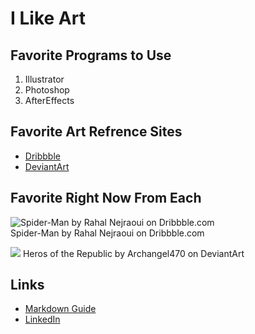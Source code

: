 # I Like Art

## Favorite Programs to Use 
1. Illustrator
2. Photoshop
3. AfterEffects

## Favorite Art Refrence Sites
* [Dribbble](https://dribbble.com/)
* [DeviantArt](https://www.deviantart.com/)

## Favorite Right Now From Each
![Spider-Man by Rahal Nejraoui on Dribbble.com](https://cdn.dribbble.com/users/94598/screenshots/9674312/media/f2f603be6657b5360e7f571de984fc49.png)
<br/>
Spider-Man by Rahal Nejraoui on Dribbble.com



![](https://images-wixmp-ed30a86b8c4ca887773594c2.wixmp.com/f/da69591c-dfd3-40bc-9ce0-5e5c01548a33/ddoz2na-8c231db6-6ca5-4270-8ef9-274425c4569b.jpg/v1/fill/w_1192,h_670,q_70,strp/heroes_of_the_republic__sfm_4k__by_archangel470_ddoz2na-pre.jpg?token=eyJ0eXAiOiJKV1QiLCJhbGciOiJIUzI1NiJ9.eyJzdWIiOiJ1cm46YXBwOjdlMGQxODg5ODIyNjQzNzNhNWYwZDQxNWVhMGQyNmUwIiwiaXNzIjoidXJuOmFwcDo3ZTBkMTg4OTgyMjY0MzczYTVmMGQ0MTVlYTBkMjZlMCIsIm9iaiI6W1t7ImhlaWdodCI6Ijw9MjE2MCIsInBhdGgiOiJcL2ZcL2RhNjk1OTFjLWRmZDMtNDBiYy05Y2UwLTVlNWMwMTU0OGEzM1wvZGRvejJuYS04YzIzMWRiNi02Y2E1LTQyNzAtOGVmOS0yNzQ0MjVjNDU2OWIuanBnIiwid2lkdGgiOiI8PTM4NDAifV1dLCJhdWQiOlsidXJuOnNlcnZpY2U6aW1hZ2Uub3BlcmF0aW9ucyJdfQ.xxXSzpDL9MFRZU2RZ33fU3V4pfZEQhXKkCuNiDjXadM)
Heros of the Republic by Archangel470 on DeviantArt

## Links
* [Markdown Guide](https://github.com/adam-p/markdown-here/wiki/Markdown-Cheatsheet#images)
* [LinkedIn](https://www.linkedin.com/in/noah-mahlberg/)


